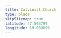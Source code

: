 ```yaml
---
title: Calvinist Church
type: place
skipSitemap: true
latitude: 47.503799
longitude: 19.039099
---
```

